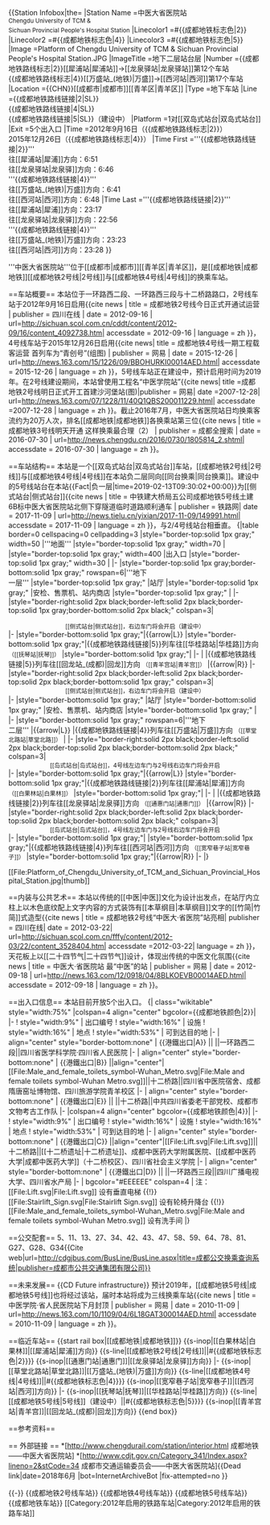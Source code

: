 {{Station Infobox|the=
|Station Name =中医大省医院站<br><small>Chengdu University of TCM & <br>Sichuan Provincial People's Hospital Station</small>
|Linecolor1 =#{{成都地铁标志色|2}}
|Linecolor2 =#{{成都地铁标志色|4}}
|Linecolor3 =#{{成都地铁标志色|5}}
|Image =Platform of Chengdu University of TCM & Sichuan Provincial People's Hospital Station.JPG
|ImageTitle =地下二层站台层
|Number ={{成都地铁路线标志|2}}[[犀浦站|犀浦站]]→[[龙泉驿站|龙泉驿站]]第12个车站<br />{{成都地铁路线标志|4}}[[万盛站_(地铁)|万盛]]→[[西河站|西河]]第17个车站
|Location ={{CHN}}[[成都市|成都市]][[青羊区|青羊区]]
|Type =地下车站
|Line ={{成都地铁路线链接|2|SL}}<br />{{成都地铁路线链接|4|SL}}<br />{{成都地铁路线链接|5|SL}}（建设中）
|Platform =1对[[双岛式站台|双岛式站台]]
|Exit =5个出入口
|Time =2012年9月16日（{{成都地铁路线标志|2}}）<br/>2015年12月26日（{{成都地铁路线标志|4}}）
|Time First ='''{{成都地铁路线链接|2}}'''<br />往[[犀浦站|犀浦]]方向：6:51<br />往[[龙泉驿站|龙泉驿]]方向：6:46<br />'''{{成都地铁路线链接|4}}'''<br />往[[万盛站_(地铁)|万盛]]方向：6:41<br />往[[西河站|西河]]方向：6:48
|Time Last ='''{{成都地铁路线链接|2}}'''<br />往[[犀浦站|犀浦]]方向：23:17<br />往[[龙泉驿站|龙泉驿]]方向：22:56<br />'''{{成都地铁路线链接|4}}'''<br />往[[万盛站_(地铁)|万盛]]方向：23:23<br />往[[西河站|西河]]方向：23:28
}}

'''中医大省医院站'''位于[[成都市|成都市]][[青羊区|青羊区]]，是[[成都地铁|成都地铁]][[成都地铁2号线|2号线]]与[[成都地铁4号线|4号线]]的换乘车站。

==车站概要==
本站位于一环路西二段、一环路西三段与十二桥路路口，2号线车站于2012年9月16日启用<ref>{{cite news | title = 成都地铁2号线今日正式开通试运营  | publisher = 四川在线 | date = 2012-09-16  | url=http://sichuan.scol.com.cn/cddt/content/2012-09/16/content_4092738.htm| accessdate = 2012-09-16 | language = zh }}</ref>，4号线车站于2015年12月26日启用<ref>{{cite news| title = 成都地铁4号线一期工程载客运营 首列车为“青创号”(组图) | publisher = 网易 | date = 2015-12-26  | url=http://news.163.com/15/1226/09/BBOHURKI00014AED.html| accessdate = 2015-12-26 | language = zh }}</ref>，5号线车站正在建设中，预计启用时间为2019年。在2号线建设期间，本站曾使用工程名“中医学院站”<ref>{{cite news| title =成都地铁2号线明日正式开工首建沙河堡站(图)|publisher = 网易| date =2007-12-28| url=http://news.163.com/07/1228/11/40Q1QBS200011229.html| accessdate =2007-12-28 | language = zh }}</ref>。截止2016年7月，中医大省医院站日均换乘客流约为20万人次，排名[[成都地铁|成都地铁]]各换乘站第三位<ref>{{cite news | title = 成都地铁3号线明天开通 这样换乘最合理（2）  | publisher = 成都全搜索 | date = 2016-07-30  | url=http://news.chengdu.cn/2016/0730/1805814_2.shtml| accessdate = 2016-07-30 | language = zh }}</ref>。

==车站结构==
本站是一个[[双岛式站台|双岛式站台]]车站，[[成都地铁2号线|2号线]]与[[成都地铁4号线|4号线]]在本站负二层同向[[同台换乘|同台换乘]]。建设中的5号线站台在本站{{Fact|负一层|time=2019-02-13T09:30:02+00:00}}为[[侧式站台|侧式站台]]<ref>{{cite news | title = 中铁建大桥局五公司成都地铁5号线土建6B标中医大省医院站北侧下穿隧道临时道路顺利通车 | publisher = 铁路网| date = 2017-11-09  | url=http://news.tielu.cn/yixian/2017-11-09/149991.html| accessdate = 2017-11-09 | language = zh }}</ref>，与2/4号线站台相垂直。
{|table border=0 cellspacing=0 cellpadding=3
|style="border-top:solid 1px gray;" width=50  |'''地面'''
|style="border-top:solid 1px gray;" width=70  |
|style="border-top:solid 1px gray;" width=400 |出入口
|style="border-top:solid 1px gray;" width=30  |
|-
|style="border-top:solid 1px gray;border-bottom:solid 1px gray;" rowspan=6|'''地下<br>一层'''
|style="border-top:solid 1px gray;" |站厅
|style="border-top:solid 1px gray;" |安检、售票机、站内商店
|style="border-top:solid 1px gray;" |
|-
|style="border-right:solid 2px black;border-left:solid 2px black;border-top:solid 1px gray;border-bottom:solid 2px black;" colspan=3|<center><small>[[侧式站台|侧式站台]]，右边车门将会开启（建设中）</small></center>
|-
|style="border-bottom:solid 1px gray;"|{{arrow|L}}
|style="border-bottom:solid 1px gray;"|{{成都地铁路线链接|5}}列车往[[华桂路站|华桂路]]方向<small>（[[抚琴站|抚琴]]）</small>
|style="border-bottom:solid 1px gray;"|
|-
|
|{{成都地铁路线链接|5}}列车往[[回龙站_(成都)|回龙]]方向 <small>（[[青羊宫站|青羊宫]]）</small>
|{{arrow|R}}
|-
|style="border-right:solid 2px black;border-left:solid 2px black;border-top:solid 2px black;border-bottom:solid 1px gray;" colspan=3|<center><small>[[侧式站台|侧式站台]]，右边车门将会开启（建设中）</small></center>
|-
|style="border-bottom:solid 1px gray;" |站厅
|style="border-bottom:solid 1px gray;" |安检、售票机、站内商店
|style="border-bottom:solid 1px gray;" |
|-
|style="border-bottom:solid 1px gray;" rowspan=6|'''地下<br>二层'''
|{{arrow|L}}
|{{成都地铁路线链接|4}}列车往[[万盛站|万盛]]方向 <small>（[[草堂北路站|草堂北路]]）</small>
|
|-
|style="border-right:solid 2px black;border-left:solid 2px black;border-top:solid 2px black;border-bottom:solid 2px black;" colspan=3|<center><small>[[岛式站台|岛式站台]]，4号线左边车门与2号线右边车门将会开启</small></center>
|-
|style="border-bottom:solid 1px gray;"|{{arrow|L}}
|style="border-bottom:solid 1px gray;"|{{成都地铁路线链接|2}}列车往[[犀浦站|犀浦]]方向 <small>（[[白果林站|白果林]]）</small>
|style="border-bottom:solid 1px gray;"|
|-
|
|{{成都地铁路线链接|2}}列车往[[龙泉驿站|龙泉驿]]方向 <small>（[[通惠门站|通惠门]]）</small>
|{{arrow|R}}
|-
|style="border-right:solid 2px black;border-left:solid 2px black;border-top:solid 2px black;border-bottom:solid 2px black;" colspan=3|<center><small>[[岛式站台|岛式站台]]，4号线左边车门与2号线右边车门将会开启</small></center>
|-
|style="border-bottom:solid 1px gray;"|
|style="border-bottom:solid 1px gray;"|{{成都地铁路线链接|4}}列车往[[西河站|西河]]方向 <small>（[[宽窄巷子站|宽窄巷子]]）</small>
|style="border-bottom:solid 1px gray;"|{{arrow|R}}
|-
|}


[[File:Platform_of_Chengdu_University_of_TCM_and_Sichuan_Provincial_Hospital_Station.jpg|thumb]]

==内装与公共艺术==
本站以传统的[[中医|中医]]文化为设计出发点，在站厅内立柱上以木色底纹配上文字内容的方式装饰有[[本草纲目|本草纲目]]文字的[[竹简|竹简]]式造型<ref>{{cite news | title = 成都地铁2号线“中医大·省医院”站亮相| publisher = 四川在线| date = 2012-03-22| url=http://sichuan.scol.com.cn/fffy/content/2012-03/22/content_3528404.htm| accessdate =2012-03-22| language = zh }}</ref>，天花板上以[[二十四节气|二十四节气]]设计，体现出传统的中医文化氛围<ref>{{cite news | title = 中医大·省医院站 最“中医”的站 | publisher = 网易 | date = 2012-09-18  | url=http://news.163.com/12/0918/04/8BLKOEVB00014AED.html| accessdate = 2012-09-18 | language = zh }}</ref>。

==出入口信息==
本站目前开放5个出入口。
{| class="wikitable" style="width:75%"
|colspan=4 align="center" bgcolor={{成都地铁颜色|2}}|
|-
! style="width:9%" | 出口编号
! style="width:16%" | 设施
! style="width:16%" | 地点
! style="width:53%" | 可到达目的地
|-
| align="center" style="border-bottom:none" | {{港鐵出口|A}} || ||一环路西二段||四川省医学科学院·四川省人民医院
|-
| align="center" style="border-bottom:none" | {{港鐵出口|B}} ||align="center"|[[File:Male_and_female_toilets_symbol-Wuhan_Metro.svg|File:Male and female toilets symbol-Wuhan Metro.svg]]||十二桥路||四川省中医院宿舍、成都隋唐窑址博物馆、四川旅游学院青羊校区
|-
| align="center" style="border-bottom:none" | {{港鐵出口|E}} || ||十二桥路||中共四川省委老干部党校、成都市文物考古工作队
|-
|colspan=4 align="center" bgcolor={{成都地铁颜色|4}}|
|-
! style="width:9%" | 出口编号
! style="width:16%" | 设施
! style="width:16%" | 地点
! style="width:53%" | 可到达目的地
|-
| align="center" style="border-bottom:none" | {{港鐵出口|C}} ||align="center"|[[File:Lift.svg|File:Lift.svg]]||十二桥路||[[十二桥遗址|十二桥遗址]]、成都中医药大学附属医院、[[成都中医药大学|成都中医药大学]]（十二桥校区）、四川省社会主义学院
|-
| align="center" style="border-bottom:none" | {{港鐵出口|D}} || ||一环路西三段||四川广播电视大学、四川省水产局
|-
| bgcolor="#EEEEEE" colspan=4 | 注：[[File:Lift.svg|File:Lift.svg]] 设有垂直电梯 {{!}}  [[File:Stairlift_Sign.svg|File:Stairlift Sign.svg]] 设有轮椅升降台 {{!}}  [[File:Male_and_female_toilets_symbol-Wuhan_Metro.svg|File:Male and female toilets symbol-Wuhan Metro.svg]] 设有洗手间
|}

==公交配套==
5、11、13、27、34、42、43、47、58、59、64、78、81、G27、G28、G34<ref>{{Cite web|url=http://cdgjbus.com/BusLine/BusLine.aspx|title=成都公交换乘查询系统|publisher=成都市公共交通集团有限公司}}</ref>

==未来发展==
{{CD Future infrastructure}}
预计2019年，[[成都地铁5号线|成都地铁5号线]]也将经过该站，届时本站将成为三线换乘车站<ref>{{cite news | title = 中医学院·省人民医院站下月封顶 | publisher = 网易 | date = 2010-11-09 | url=http://news.163.com/10/1109/04/6L18GAT300014AED.html| accessdate = 2010-11-09 | language = zh }}</ref>。

==临近车站==
{{start rail box|<!-- 注释出：[[File:Chengdu_Metro_Logo_(no_text).png|成都地铁标志]] -->[[成都地铁|成都地铁]]}}
{{s-inop|[[白果林站|白果林]]|[[犀浦站|犀浦]]方向}}
{{s-line|[[成都地铁2号线|2号线]]||#{{成都地铁标志色|2}}}}
{{s-inop|[[通惠门站|通惠门]]|[[龙泉驿站|龙泉驿]]方向}}
|-
{{s-inop|[[草堂北路站|草堂北路]]|[[万盛站_(地铁)|万盛]]方向}}
{{s-line|[[成都地铁4号线|4号线]]||#{{成都地铁标志色|4}}}}
{{s-inop|[[宽窄巷子站|宽窄巷子]]|[[西河站|西河]]方向}}
|-
{{s-inop|[[抚琴站|抚琴]]|[[华桂路站|华桂路]]方向}}
{{s-line|[[成都地铁5号线|5号线]]（建设中）||#{{成都地铁标志色|5}}}}
{{s-inop|[[青羊宫站|青羊宫]]|[[回龙站_(成都)|回龙]]方向}}
{{end box}}

==参考资料==
<references/>

== 外部链接 ==
*[http://www.chengdurail.com/station/interior.html 成都地铁——中医大省医院站]
*[http://www.cdjt.gov.cn/Category_341/Index.aspx?lineno=2&stCode=34 成都市交通运输委员会——中医大省医院站]{{Dead link|date=2018年6月 |bot=InternetArchiveBot |fix-attempted=no }}

{{-}}
{{成都地铁2号线车站}}
{{成都地铁4号线车站}}
{{成都地铁5号线车站}}
{{成都地铁车站}}
[[Category:2012年启用的铁路车站|Category:2012年启用的铁路车站]]